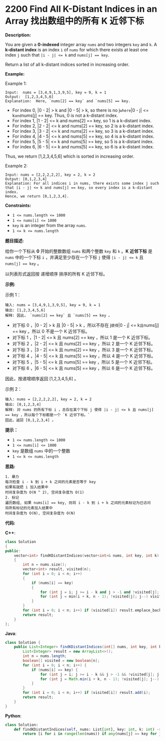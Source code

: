 # 2200 Find All K-Distant Indices in an Array 找出数组中的所有 K 近邻下标

__Description:__

You are given a __0-indexed__ integer array `nums` and two integers `key` and `k`. A __k-distant index__ is an index `i` of `nums` for which there exists at least one index `j` such that `|i - j| <= k` and `nums[j] == key`.

Return a list of all k-distant indices sorted in increasing order.

__Example:__

Example 1:

```text
Input:  nums = [3,4,9,1,3,9,5], key = 9, k = 1
Output:  [1,2,3,4,5,6]
Explanation:  Here, `nums[2] == key` and `nums[5] == key.
```

- For index 0, |0 - 2| > k and |0 - 5| > k, so there is no j` where `|0 - j| <= k` and `nums[j] == key. Thus, 0 is not a k-distant index.
- For index 1, |1 - 2| <= k and nums[2] == key, so 1 is a k-distant index.
- For index 2, |2 - 2| <= k and nums[2] == key, so 2 is a k-distant index.
- For index 3, |3 - 2| <= k and nums[2] == key, so 3 is a k-distant index.
- For index 4, |4 - 5| <= k and nums[5] == key, so 4 is a k-distant index.
- For index 5, |5 - 5| <= k and nums[5] == key, so 5 is a k-distant index.
- For index 6, |6 - 5| <= k and nums[5] == key, so 6 is a k-distant index.

Thus, we return [1,2,3,4,5,6] which is sorted in increasing order.

Example 2:

```text
Input: nums = [2,2,2,2,2], key = 2, k = 2
Output: [0,1,2,3,4]
Explanation: For all indices i in nums, there exists some index j such that |i - j| <= k and nums[j] == key, so every index is a k-distant index. 
Hence, we return [0,1,2,3,4].
```

__Constraints:__

- `1 <= nums.length <= 1000`
- `1 <= nums[i] <= 1000`
- `key` is an integer from the array `nums`.
- `1 <= k <= nums.length`

__题目描述:__

给你一个下标从 __0__ 开始的整数数组 `nums` 和两个整数 `key` 和 `k` 。__K 近邻下标__ 是 `nums` 中的一个下标 `i` ，并满足至少存在一个下标 `j` 使得 `|i - j| <= k` 且 `nums[j] == key` 。

以列表形式返回按 递增顺序 排序的所有 K 近邻下标。

__示例:__

示例 1：

```text
输入: nums = [3,4,9,1,3,9,5], key = 9, k = 1
输出: [1,2,3,4,5,6]
解释: 因此， `nums[2] == key` 且 `nums[5] == key 。
```

- 对下标 0 ，|0 - 2| > k 且 |0 - 5| > k ，所以不存在 j` 使得 `|0 - j| <= k` 且 `nums[j] == key 。所以 0 不是一个 K 近邻下标。
- 对下标 1 ，|1 - 2| <= k 且 nums[2] == key ，所以 1 是一个 K 近邻下标。
- 对下标 2 ，|2 - 2| <= k 且 nums[2] == key ，所以 2 是一个 K 近邻下标。
- 对下标 3 ，|3 - 2| <= k 且 nums[2] == key ，所以 3 是一个 K 近邻下标。
- 对下标 4 ，|4 - 5| <= k 且 nums[5] == key ，所以 4 是一个 K 近邻下标。
- 对下标 5 ，|5 - 5| <= k 且 nums[5] == key ，所以 5 是一个 K 近邻下标。
- 对下标 6 ，|6 - 5| <= k 且 nums[5] == key ，所以 6 是一个 K 近邻下标。

因此，按递增顺序返回 [1,2,3,4,5,6] 。

示例 2：

```text
输入: nums = [2,2,2,2,2], key = 2, k = 2
输出: [0,1,2,3,4]
解释: 对 nums 的所有下标 i ，总存在某个下标 j 使得 |i - j| <= k 且 nums[j] == key ，所以每个下标都是一个 `K 近邻下标。` 
因此，返回 [0,1,2,3,4] 。
```

__提示：__

- `1 <= nums.length <= 1000`
- `1 <= nums[i] <= 1000`
- `key` 是数组 `nums` 中的一个整数
- `1 <= k <= nums.length`

__思路:__

```text
1. 暴力
每次检查 i - k 到 i + k 之间的元素是否等于 key
如果有就把 i 加入结果中
时间复杂度为 O(N ^ 2), 空间复杂度为 O(1)
2. 标记
遍历数组, 如果 nums[i] == key, 则将 i - k 到 i + k 之间的元素标记为已访问
将所有标记的元素加入结果中
时间复杂度为 O(N), 空间复杂度为 O(N)
```

__代码:__

__C++__:

```C++
class Solution 
{
public:
    vector<int> findKDistantIndices(vector<int>& nums, int key, int k) 
    {
        int n = nums.size();
        vector<int> result, visited(n);
        for (int i = 0; i < n; i++) 
        {
            if (nums[i] == key) 
            {
                for (int j = i; j >= i - k and j > -1 and !visited[j]; j--) visited[j] = true;
                for (int j = min(i + k, n - 1); !visited[j]; j--) visited[j] = true;
            }
        }
        for (int i = 0; i < n; i++) if (visited[i]) result.emplace_back(i);
        return result;
    }
};
```

__Java__:

```Java
class Solution {
    public List<Integer> findKDistantIndices(int[] nums, int key, int k) {
        List<Integer> result = new ArrayList<>();
        int n = nums.length;
        boolean[] visited = new boolean[n];
        for (int i = 0; i < n; i++) {
            if (nums[i] == key) {
                for (int j = i; j >= i - k && j > -1 && !visited[j]; j--) visited[j] = true;
                for (int j = Math.min(i + k, n - 1); !visited[j]; j--) visited[j] = true;
            }
        }
        for (int i = 0; i < n; i++) if (visited[i]) result.add(i);
        return result;
    }
}
```

__Python__:

```Python
class Solution:
    def findKDistantIndices(self, nums: List[int], key: int, k: int) -> List[int]:
        return [i for i in range(len(nums)) if any(nums[j] == key for j in range(max(0, i - k), min(len(nums), i + k + 1)))]
```
